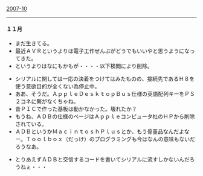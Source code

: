 ﻿[2007-10](2007-10.md) 

- - - -
#### １１月
- まだ生きてる。
- 最近ＡＶＲというよりは電子工作ぜんぶがどうでもいいやと思うようになってきた。
- というよりはなにもかもが・・・・以下検閲により削除。

<!-- dummy comment line for breaking list -->

- シリアルに関しては一応の決着をつけてはみたものの、接続先であるＨ８を使う意欲目的が全くない為停止中。
- ああ、そうだ。ＡｐｐｌｅＤｅｓｋｔｏｐＢｕｓ仕様の英語配列キーをＰＳ２コネに繋がなくちゃね。
- 昔ＰＩＣで作った基板は動かなかった。壊れたか？
- もうね、ＡＤＢの仕様のページはＡｐｐｌｅコンピュータ社のＨＰから削除されている。
- ＡＤＢというかＭａｃｉｎｔｏｓｈＰｌｕｓとか、もう骨董品なんだよなー。Ｔｏｏｌｂｏｘ（だっけ）のプログラミングも今はなんの意味もないだろうなあ。

<!-- dummy comment line for breaking list -->

- とりあえずＡＤＢと交信するコードを書いてシリアルに流すしかないんだろうねぇ・・・

